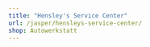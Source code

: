 ```yaml
---
title: "Hensley's Service Center"
url: /jasper/hensleys-service-center/
shop: Autowerkstatt
---
```

